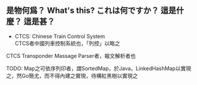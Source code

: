## 是物何爲？ What's this? これは何ですか？ 這是什麼？ 這是甚？
* CTCS: Chinese Train Control System  
  CTCS者中國列車控制系統也，「列控」以略之

CTCS Transponder Massage Parser者，報文解析者也

TODO: Map之可依序列印者，謂SortedMap，於Java，LinkedHashMap以實現之，然Go簡尤，而不得內建之實現，待構紅黑樹以實現之
